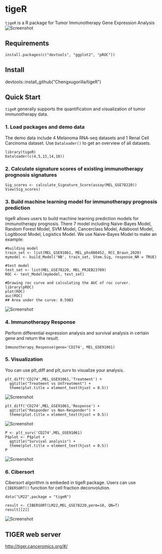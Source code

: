 # tigeR
`tigeR` is a R package for Tumor Immunotherapy Gene Expression Analysis
![Screenshot](https://github.com/Chengxugorilla/tigeR/raw/main/man/figures/logo.png)

## Requirements
`install.packages(c("devtools", "ggplot2", "pROC"))`

## Install
devtools::install_github("Chengxugorilla/tigeR")

## Quick Start
`tigeR` generally supports the quantification and visualization of tumor immunotherapy data. 

### 1. Load packages and demo data
The demo data include 4 Melanoma RNA-seq datasets and 1 Renal Cell Carcinoma dataset. Use `Dataloader()` to get an overview of all datasets.
```
library(tigeR)
Dataloader(c(4,5,13,14,18))
```
### 2. Calculate signature scores of existing immunotherapy prognosis signatures
```
Sig_scores <- calculate_Signature_Score(assay(MEL_GSE78220))
View(Sig_scores)
```
### 3. Build machine learning model for immunotherapy prognosis prediction
  tigeR allows users to build machine learning prediction models for immunotherapy prognosis. There 7 model including Naive-Bayes Model, Random Forest Model, SVM Model, Cancerclass Model, Adaboost Model, Logitboost Model, Logistics Model.
  We use Naive-Bayes Model to make an example:
```
#building model
train_set <- list(MEL_GSE91061, MEL_phs000452, RCC_Braun_2020)
mymodel <- build_Model('NB', train_set, Stem.Sig, response_NR = TRUE)

#test model
test_set <- list(MEL_GSE78220, MEL_PRJEB23709)
ROC <- test_Model(mymodel, test_set)

#Drawing roc curve and calculating the AUC of roc curver.
library(pROC)
plot(ROC)
auc(ROC)
## Area under the curve: 0.5983
```
![Screenshot](https://github.com/Chengxugorilla/tigeR/raw/main/man/figures/ROC.png)
### 4. Immunotherapy Response
Perform differential expression analysis and survival analysis in certain gene and return the result.
```
Immunotherapy_Response(gene='CD274', MEL_GSE91061)
```
### 5. Visualization
You can use plt_diff and plt_surv to visualize your analysis.
```
plt_diff('CD274',MEL_GSE91061,'Treatment') +
  ggtitle("Treatment vs UnTreatment") +
  theme(plot.title = element_text(hjust = 0.5)) 
```
![Screenshot](https://github.com/Chengxugorilla/tigeR/raw/main/man/figures/Treatment.png)
```
plt_diff('CD274',MEL_GSE91061,'Response') +
  ggtitle("Responder vs Non-Responder") +
  theme(plot.title = element_text(hjust = 0.5))
```
![Screenshot](https://github.com/Chengxugorilla/tigeR/raw/main/man/figures/Response.png)
```
P <- plt_surv('CD274',MEL_GSE91061)
P$plot <- P$plot +
  ggtitle("Survival analysis") +
  theme(plot.title = element_text(hjust = 0.5))
P
```
![Screenshot](https://github.com/Chengxugorilla/tigeR/raw/main/man/figures/Survival.png)
### 6. Cibersort
Cibersort algorithm is embeded in tigeR package. Users can use `CIBERSORT()` function for cell fraction deconvolution.
```
data("LM22",package = "tigeR")

result <- CIBERSORT(LM22,MEL_GSE78220,perm=10, QN=T)
result[[2]]
```
![Screenshot](https://github.com/Chengxugorilla/tigeR/raw/main/man/figures/CIBERSORT.png)

## TIGER web server
http://tiger.canceromics.org/#/
